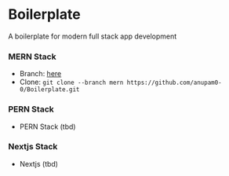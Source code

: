 # Boilerplate
A boilerplate for modern full stack app development

### MERN Stack
- Branch: [here](https://github.com/anupam0-0/Boilerplate/tree/mern)
- Clone:   `git clone --branch mern https://github.com/anupam0-0/Boilerplate.git`

### PERN Stack
- PERN Stack (tbd)

### Nextjs Stack
- Nextjs (tbd)

